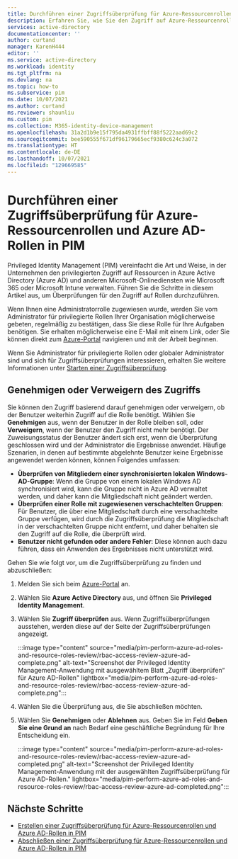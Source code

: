 ```yaml
---
title: Durchführen einer Zugriffsüberprüfung für Azure-Ressourcenrollen und Azure AD-Rollen in PIM – Azure AD | Microsoft-Dokumentation
description: Erfahren Sie, wie Sie den Zugriff auf Azure-Ressourcenrollen und Azure AD-Rollen in Azure AD Privileged Identity Management (PIM) überprüfen.
services: active-directory
documentationcenter: ''
author: curtand
manager: KarenH444
editor: ''
ms.service: active-directory
ms.workload: identity
ms.tgt_pltfrm: na
ms.devlang: na
ms.topic: how-to
ms.subservice: pim
ms.date: 10/07/2021
ms.author: curtand
ms.reviewer: shaunliu
ms.custom: pim
ms.collection: M365-identity-device-management
ms.openlocfilehash: 31a2d1b9e15f795da4931ffbff88f5222aad69c2
ms.sourcegitcommit: bee590555f671df96179665ecf9380c624c3a072
ms.translationtype: HT
ms.contentlocale: de-DE
ms.lasthandoff: 10/07/2021
ms.locfileid: "129669585"
---
```

# <a name="perform-an-access-review-of-azure-resource-and-azure-ad-roles-in-pim"></a>Durchführen einer Zugriffsüberprüfung für Azure-Ressourcenrollen und Azure AD-Rollen in PIM

Privileged Identity Management (PIM) vereinfacht die Art und Weise, in der Unternehmen den privilegierten Zugriff auf Ressourcen in Azure Active Directory (Azure AD) und anderen Microsoft-Onlinediensten wie Microsoft 365 oder Microsoft Intune verwalten. Führen Sie die Schritte in diesem Artikel aus, um Überprüfungen für den Zugriff auf Rollen durchzuführen.

Wenn Ihnen eine Administratorrolle zugewiesen wurde, werden Sie vom Administrator für privilegierte Rollen Ihrer Organisation möglicherweise gebeten, regelmäßig zu bestätigen, dass Sie diese Rolle für Ihre Aufgaben benötigen. Sie erhalten möglicherweise eine E-Mail mit einem Link, oder Sie können direkt zum [Azure-Portal](https://portal.azure.com) navigieren und mit der Arbeit beginnen.

Wenn Sie Administrator für privilegierte Rollen oder globaler Administrator sind und sich für Zugriffsüberprüfungen interessieren, erhalten Sie weitere Informationen unter [Starten einer Zugriffsüberprüfung](pim-create-azure-ad-roles-and-resource-roles-review.md).

## <a name="approve-or-deny-access"></a>Genehmigen oder Verweigern des Zugriffs

Sie können den Zugriff basierend darauf genehmigen oder verweigern, ob der Benutzer weiterhin Zugriff auf die Rolle benötigt. Wählen Sie **Genehmigen** aus, wenn der Benutzer in der Rolle bleiben soll, oder **Verweigern**, wenn der Benutzer den Zugriff nicht mehr benötigt. Der Zuweisungsstatus der Benutzer ändert sich erst, wenn die Überprüfung geschlossen wird und der Administrator die Ergebnisse anwendet. Häufige Szenarien, in denen auf bestimmte abgelehnte Benutzer keine Ergebnisse angewendet werden können, können Folgendes umfassen:

- **Überprüfen von Mitgliedern einer synchronisierten lokalen Windows-AD-Gruppe**: Wenn die Gruppe von einem lokalen Windows AD synchronisiert wird, kann die Gruppe nicht in Azure AD verwaltet werden, und daher kann die Mitgliedschaft nicht geändert werden.
- **Überprüfen einer Rolle mit zugewiesenen verschachtelten Gruppen**: Für Benutzer, die über eine Mitgliedschaft durch eine verschachtelte Gruppe verfügen, wird durch die Zugriffsüberprüfung die Mitgliedschaft in der verschachtelten Gruppe nicht entfernt, und daher behalten sie den Zugriff auf die Rolle, die überprüft wird.
- **Benutzer nicht gefunden oder andere Fehler**: Diese können auch dazu führen, dass ein Anwenden des Ergebnisses nicht unterstützt wird.

Gehen Sie wie folgt vor, um die Zugriffsüberprüfung zu finden und abzuschließen:

1. Melden Sie sich beim [Azure-Portal](https://portal.azure.com/) an.
1. Wählen Sie **Azure Active Directory** aus, und öffnen Sie **Privileged Identity Management**.
1. Wählen Sie **Zugriff überprüfen** aus. Wenn Zugriffsüberprüfungen ausstehen, werden diese auf der Seite der Zugriffsüberprüfungen angezeigt.

    :::image type="content" source="media/pim-perform-azure-ad-roles-and-resource-roles-review/rbac-access-review-azure-ad-complete.png" alt-text="Screenshot der Privileged Identity Management-Anwendung mit ausgewähltem Blatt „Zugriff überprüfen“ für Azure AD-Rollen" lightbox="media/pim-perform-azure-ad-roles-and-resource-roles-review/rbac-access-review-azure-ad-complete.png":::

1. Wählen Sie die Überprüfung aus, die Sie abschließen möchten.
1. Wählen Sie **Genehmigen** oder **Ablehnen** aus. Geben Sie im Feld **Geben Sie eine Grund an** nach Bedarf eine geschäftliche Begründung für Ihre Entscheidung ein.

    :::image type="content" source="media/pim-perform-azure-ad-roles-and-resource-roles-review/rbac-access-review-azure-ad-completed.png" alt-text="Screenshot der Privileged Identity Management-Anwendung mit der ausgewählten Zugriffsüberprüfung für Azure AD-Rollen." lightbox="media/pim-perform-azure-ad-roles-and-resource-roles-review/rbac-access-review-azure-ad-completed.png":::

## <a name="next-steps"></a>Nächste Schritte

- [Erstellen einer Zugriffsüberprüfung für Azure-Ressourcenrollen und Azure AD-Rollen in PIM](pim-create-azure-ad-roles-and-resource-roles-review.md)
- [Abschließen einer Zugriffsüberprüfung für Azure-Ressourcenrollen und Azure AD-Rollen in PIM](pim-complete-azure-ad-roles-and-resource-roles-review.md)
